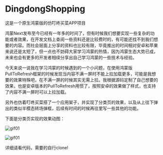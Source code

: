 # DingdongShopping
这是一个原生鸿蒙版的仿叮咚买菜APP项目

鸿蒙Next发布至今已经有一年多的时间了，但有时候我们想要实现一些复杂的功能或者效果，在开发文档上查阅一些资料还是比较费时的，有可能还找不到我们想要的内容。而社会层面上分享的资料也比较有限，毕竟推出的时间相对安卓和苹果来说还是太短了，但一点也不妨碍大家学习鸿蒙的热情，因为鸿蒙生态大势已成，未来也会有更多的开发者相续分享出自己学习鸿蒙的一些技术与经验。

今天来说一说我在学习鸿蒙的时候遇到的一个小问题，在使用鸿蒙版PullToRefresh框架的时候发现当内容不满一屏时不能上拉加载更多，可能是我想要的效果特殊吧，在不满一屏的时候其实无需上拉。我根据源码定制了自己想要的效果，也是安卓版本的PullToRefresh用惯了，按照安卓的效果做了样式，也支持了内容不满一屏时可以上拉加载。

另外也仿着叮咚买菜搭了一个应用架子，并实现了分类页的效果，以及从上往下弹出的类似半模态转场弹框，后续有时间的时候再往里写一些其他的功能。

下面是分类页实现的效果动图：

![gif01](https://github.com/user-attachments/assets/50ad0719-82ff-4059-99e2-6fe3dceefde8)

![gif01](https://upload-images.jianshu.io/upload_images/5823111-e2436a4dc055d4ff.gif?imageMogr2/auto-orient/strip)

详细请看代码，需要的自行clone!






